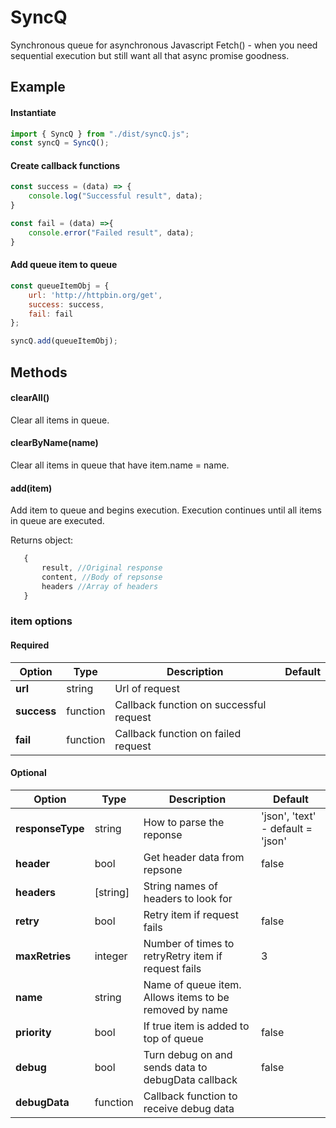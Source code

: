 # SyncQ

Synchronous queue for asynchronous Javascript Fetch() - when you need sequential execution but still want all that async promise goodness.

## Example

#### Instantiate

```.js
import { SyncQ } from "./dist/syncQ.js";
const syncQ = SyncQ();

```

#### Create callback functions

```.js
const success = (data) => {
    console.log("Successful result", data);
}

const fail = (data) =>{
    console.error("Failed result", data);
}
```

#### Add queue item to queue

```.js
const queueItemObj = {
    url: 'http://httpbin.org/get',
    success: success,
    fail: fail
};

syncQ.add(queueItemObj);
```

## Methods

#### clearAll()

Clear all items in queue.

#### clearByName(name)

Clear all items in queue that have item.name = name.

#### add(item)

Add item to queue and begins execution. Execution continues until all items in queue are executed.

Returns object:

```.js
   {
       result, //Original response
       content, //Body of repsonse
       headers //Array of headers
   }
```

### item options

#### Required

| Option      | Type     | Description                             | Default |
| ----------- | -------- | --------------------------------------- | ------- |
| **url**     | string   | Url of request                          |         |
| **success** | function | Callback function on successful request |         |
| **fail**    | function | Callback function on failed request     |         |

#### Optional

| Option           | Type     | Description                                            | Default                           |
| ---------------- | -------- | ------------------------------------------------------ | --------------------------------- |
| **responseType** | string   | How to parse the reponse                               | 'json', 'text' - default = 'json' |
| **header**       | bool     | Get header data from repsone                           | false                             |
| **headers**      | [string] | String names of headers to look for                    |                                   |
| **retry**        | bool     | Retry item if request fails                            | false                             |
| **maxRetries**   | integer  | Number of times to retryRetry item if request fails    | 3                                 |
| **name**         | string   | Name of queue item. Allows items to be removed by name |                                   |
| **priority**     | bool     | If true item is added to top of queue                  | false                             |
| **debug**        | bool     | Turn debug on and sends data to debugData callback     | false                             |
| **debugData**    | function | Callback function to receive debug data                |                                   |
